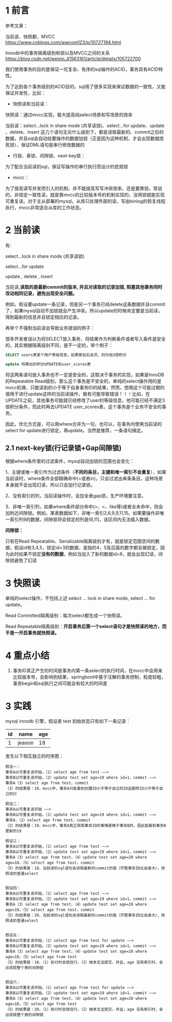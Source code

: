 # 1 前言
参考文章：

当前读、快照都、MVCC     https://www.cnblogs.com/wwcom123/p/10727194.html

Innodb中的事务隔离级别和锁以及MVCC之间的关系        https://blog.csdn.net/weixin_41563161/article/details/105722700

我们使用事务的目的是保证一坨复杂、有序的sql操作的ACID，事务具有ACID特性。


为了达到各个事务级别的ACID目的，sql用了很多实现来保证数据的一致性，又能保证并发性，比如：
* 快照读和当前读：

快照读：通过mvcc实现，极大提高纯select场景和写场景的效率

当前读：select...lock in share mode (共享读锁)、select...for update、update 、delete、insert  这几个语句无论什么级别下，都是读取最新的、commit之后的数据，并且sql会自动给要操作的数据加锁（正是因为这种机制，才会出现数据库死锁），保证DML语句是串行修改数据的

* 行锁、表锁、间隙锁、next-key锁：

为了配合当前读的sql，保证写操作的串行执行而设计的悲观锁

* mvcc：

为了提高读写并发而引入的机制，并不能提高写写冲突效率，还是要靠锁。常说的，非锁定一致性读，就是靠mvcc的比较版本号的机制实现的，没用锁就能实现可重复读。对于主从部署的mysql，从库只处理外部的读，写由binlog的恢复线程执行，mvcc非常适合从库的工作状态。

# 2 当前读
有:

select...lock in share mode (共享读锁)

select...for update

update , delete , insert

当前读,**读取的是最新commit的版本, 并且对读取的记录加锁, 阻塞其他事务同时改动相同记录，避免出现安全问题。**

例如，假设要update一条记录，但是另一个事务已经delete这条数据并且commit了，如果mysql自动不加锁就会产生冲突。所以update的时候肯定要是当前读，得到最新的信息并且锁定相应的记录。

再举个不强制当前读会导致业务错误的例子：

很多开发者误以为将SELECT放入事务，将结果作为判断条件或者写入条件是安全的，其实根据隔离级别不同，是不一定的，举个例子：
```sql
SELECT users表某个用户等级信息，如果是钻石会员，则为他3倍积分

update 将算出的积分UPDATE到user_scores表
```
将这两条语句放入事务也不一定是安全的，这取决于事务的实现，如果是InnoDB的Repeatable Read级别，那么这个事务是不安全的，单纯的select操作用的是mvcc机理，只能读到的小于等于自身事务ID的结果，然而，想用这个可能过期的值用于进行update这样的当前读操作，极有可能导致错误！！！比如，在UPDATE之前，其他事务可能就已经修改了user的等级信息，他可能已经不满足3倍积分条件，而此时再去UPDATE user_scores表，这个事务是个业务不安全的事务。

因此，优化方式是，可以用where合并为一句，也可以，在事务内使用当前读的select for update进行锁定，再update。当然是推荐，一条语句搞定。

## 2.1 next-key锁(行记录锁+Gap间隙锁)

根据where条件里的过滤条件，mysql自动加锁的范围也会变化：

1、主键或唯一索引作为过滤条件（**不同的条目，主键和唯一索引不会重复**），如果当前读时，where条件全部精确命中(=或者in)，只会过滤出单条条目，这种场景本身就不会出现幻读，所以只会加行记录锁。

2、没有索引的列，当前读操作时，会加全表gap锁，生产环境要注意。

3、非唯一索引列，如果where条件部分命中(>、<、like等)或者全未命中，则会加附近间隙锁。例如，某表数据如下，非唯一索引2,6,9,9,11,15。如果要操作非唯一索引列9的数据，间隙锁将会锁定的列是(6,11]，该区间内无法插入数据。

**间隙锁：**

只有在Read Repeatable、Serializable隔离级别才有，就是锁定范围空间的数据，假设id有3,4,5，锁定id>3的数据，是指的4，5及后面的数字都会被锁定，因为此时如果不锁定**没有的数据**，例如当加入了新的数据id=6，就会出现幻读，间隙锁避免了幻读

# 3 快照读
单纯的select操作，不包括上述 select ... lock in share mode, select ... for update。　　　　

Read Committed隔离级别：每次select都生成一个快照读。

Read Repeatable隔离级别：**开启事务后第一个select语句才是快照读的地方，而不是一开启事务就快照读。**

 



# 4 重点小结
1. 事务ID真正产生的时间是事务内第一条select的执行时间，在mvcc中会用来比较版本号，会影响到结果，springboot中基于注解的事务控制，粒度较粗，事务begin和sql执行之间可能会有较大的时间差



# 3 实践
mysql innodb 引擎，假设表 test 初始状态只有如下一条记录：

|id |name|age|
|---|---|---|
|1  |jeason|18|

发生以下相互独立的时序图：

```
假设一：
事务A以可重复读开始，（1）select age from test ——> 
事务B以可重复读开始，（2）update test set age=19 where id=1，commit ——>
事务A（3）select age from test，commit
（3）的结果是：18，mvcc中，事务A只能看到创建ID小于等于自己的ID且删除ID小于等于自己的行

假设二：
事务A以可重复读开始 ——> 
事务B以可重复读开始，（1）update test set age=19 where id=1，commit ——>
事务A，（2）select age from test，commit
（2）的结果是：19，mvcc中，事务A真正获取事务ID的事情是晚于事务B的，因此能看到事务B更新的19

假设三：
事务A以可重复读开始，（1）select age from test ——> 
事务B以可重复读开始，（2）update test set age=19 where id=1，commit ——>
事务A（3）select age from test，（4）update test set age=20 where age=18，（5）select age from test，commit
（5）的结果是：18，当前读的sql语句会读取最新的commit的值（尽管事务ID比自身大），快照读的普通select


假设四：
事务A以可重复读开始，（1）select age from test ——> 
事务B以可重复读开始，（2）update test set age=19 where id=1，commit ——>
事务A（3）select age from test，（4）update test set age=20 where age=19，（5）select age from test，commit
（5）的结果是：20，当前读的sql语句会读取最新的commit的值（尽管事务ID比自身大），快照读的普通select


假设五：
事务A以可重复读开始，（1）select age from test for update ——> 
事务B以可重复读开始，（2）update test set age=19 where id=1，commit ——>
事务A（3）select age from test，（4）update test set age=20 where age=19，（5）select age from test
（5）的结果是：18，（1）执行时会锁住行，（2）根本无法提交，并且，age 没有索引时，会出现锁整个表的间隙锁


假设六：
事务A以可重复读开始，（1）select age from test for update ——> 
事务B以可重复读开始，（2）update test set age=19 where id=1，commit ——>
事务A（3）select age from test，（4）update test set age=20 where age=18，（5）select age from test
（5）的结果是：20，（1）执行时会锁住行，（2）根本无法提交，并且，age 没有索引时，会出现锁整个表的间隙锁
```
